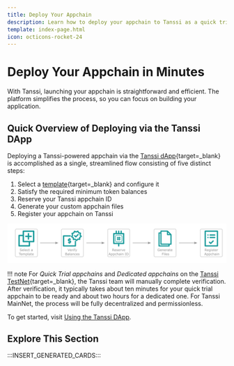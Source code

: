 ```yaml
---
title: Deploy Your Appchain
description: Learn how to deploy your appchain to Tanssi as a quick trial for short-term testing or as a dedicated one for long-term testing using the Tanssi dApp.
template: index-page.html
icon: octicons-rocket-24
---
```


# Deploy Your Appchain in Minutes

With Tanssi, launching your appchain is straightforward and efficient. The platform simplifies the process, so you can focus on building your application.

## Quick Overview of Deploying via the Tanssi DApp

Deploying a Tanssi-powered appchain via the [Tanssi dApp](https://apps.tanssi.network){target=\_blank} is accomplished as a single, streamlined flow consisting of five distinct steps:

1. Select a [template](/builders/build/templates/overview/){target=\_blank} and configure it
2. Satisfy the required minimum token balances
3. Reserve your Tanssi appchain ID
4. Generate your custom appchain files
5. Register your appchain on Tanssi

![A diagram mapping out the steps for deploying a Tanssi appchain with the Tanssi dApp.](/images/builders/deploy/deploy-1.webp)

!!! note
    For _Quick Trial appchains_ and _Dedicated appchains_ on the [Tanssi TestNet](/builders/tanssi-network/testnet/dancelight/){target=\_blank}, the Tanssi team will manually complete verification. After verification, it typically takes about ten minutes for your quick trial appchain to be ready and about two hours for a dedicated one. For Tanssi MainNet, the process will be fully decentralized and permissionless.

To get started, visit [Using the Tanssi DApp](/builders/deploy/dapp/).

## Explore This Section

:::INSERT_GENERATED_CARDS:::